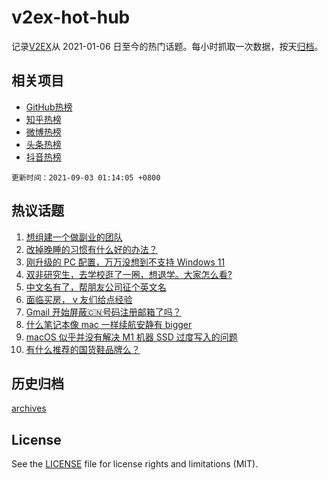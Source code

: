 # v2ex-hot-hub

 记录[V2EX](https://www.v2ex.com/)从 2021-01-06 日至今的热门话题。每小时抓取一次数据，按天[归档](archives)。
 
 ## 相关项目

- [GitHub热榜](https://github.com/snaildev/github-hot-hub)
- [知乎热榜](https://github.com/snaildev/zhihu-hot-hub)
- [微博热榜](https://github.com/snaildev/weibo-hot-hub)
- [头条热榜](https://github.com/snaildev/toutiao-hot-hub)
- [抖音热榜](https://github.com/snaildev/douyin-hot-hub)


 `更新时间：2021-09-03 01:14:05 +0800`

## 热议话题

1. [想组建一个做副业的团队](https://www.v2ex.com/t/799366)
1. [改掉晚睡的习惯有什么好的办法？](https://www.v2ex.com/t/799370)
1. [刚升级的 PC 配置，万万没想到不支持 Windows 11](https://www.v2ex.com/t/799367)
1. [双非研究生，去学校逛了一圈，想退学。大家怎么看?](https://www.v2ex.com/t/799360)
1. [中文名有了，帮朋友公司征个英文名](https://www.v2ex.com/t/799400)
1. [面临买房， v 友们给点经验](https://www.v2ex.com/t/799444)
1. [Gmail 开始屏蔽🇨🇳号码注册邮箱了吗？](https://www.v2ex.com/t/799435)
1. [什么笔记本像 mac 一样续航安静有 bigger](https://www.v2ex.com/t/799472)
1. [macOS 似乎并没有解决 M1 机器 SSD 过度写入的问题](https://www.v2ex.com/t/799384)
1. [有什么推荐的国货鞋品牌么？](https://www.v2ex.com/t/799396)

## 历史归档

[archives](archives)

## License

See the [LICENSE](LICENSE) file for license rights and limitations (MIT).
